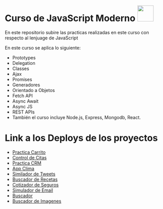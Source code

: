 # Curso de JavaScript Moderno <img src="https://media.giphy.com/media/xT9IgzoKnwFNmISR8I/giphy.gif" width="50" />

En este repositorio subire las practicas realizadas en este curso con respecto al lenjuage de JavaScript <br>

En este curso se aplica lo siguiente: 
* Prototypes
* Delegation
* Classes
* Ajax
* Promises
* Generadores
* Orientado a Objetos
* Fetch API
* Async Await
* Async JS
* REST APIs
* También el curso incluye Node.js, Express, Mongodb, React.

# Link a los Deploys de los proyectos

* [Practica Carrito](https://carritostorage.netlify.app)
* [Control de Citas](https://citasveterinaria07.netlify.app)
* [Practica CRM](https://crmjavas.netlify.app)
* [App Clima](https://climajavas.netlify.app)
* [Similador de Tweets](https://tweetlocal.netlify.app/)
* [Buscador de Recetas](https://buscadorecetasjs.netlify.app/)
* [Cotizador de Seguros](https://cotizadorproto.netlify.app/)
* [Simulador de Email](https://simuladoremails1.netlify.app/)
* [Buscador](https://buscadorjsp.netlify.app/)
* [Buscador de Imagenes](https://buscadordepagianas.netlify.app/)







